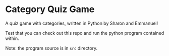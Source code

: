 # Category Quiz Game

A quiz game with categories, written in Python by Sharon and Emmanuel!

Test that you can check out this repo and run the python program contained within.

Note: the program source is in `src` directory.
